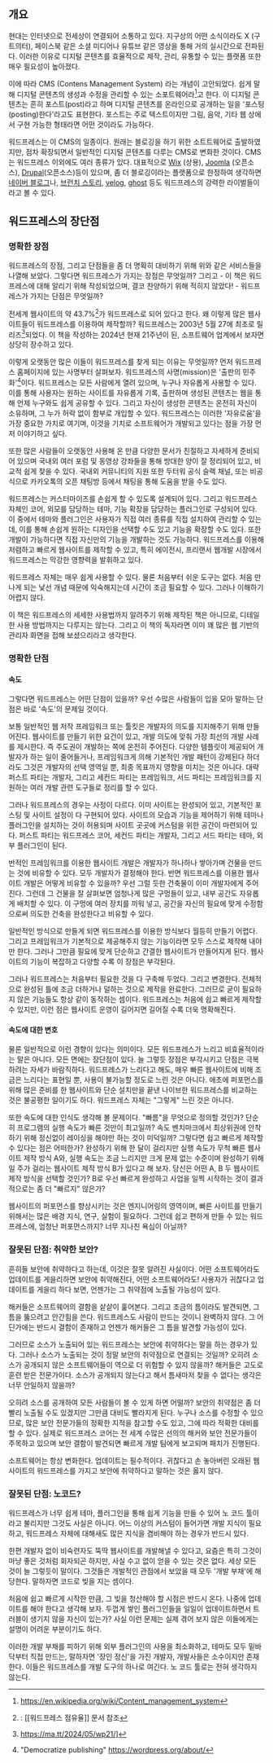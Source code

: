 ## 개요
현대는 인터넷으로 전세상이 연결되어 소통하고 있다. 지구상의 어떤 소식이라도 X (구 트의터), 페이스북 같은 소셜 미디어나 유튜브 같은 영상을 통해 거의 실시간으로 전파된다. 이러한 이유로 디지털 콘텐츠를 효율적으로 제작, 관리, 유통할 수 있는 플랫폼 또한 매우 필요성이 높아졌다.

이에 따라 CMS (Contens Management System) 라는 개념이 고안되었다. 쉽게 말해 디지털 콘텐츠의 생성과 수정을 관리할 수 있는 소포트웨어라[^1]고 한다. 이 디지털 콘텐츠는 흔히 포스트(post)라고 하며 디지털 콘텐츠를 온라인으로 공개하는 일을 '포스팅(posting)한다'라고도 표현한다. 포스트는 주로 텍스트이지만 그림, 음악, 기타 웹 상에서 구현 가능한 형태라면 어떤 것이라도 가능하다.

워드프레스는 이 CMS의 일종이다. 원래는 블로깅을 하기 위한 소트트웨어로 출발하였지만, 점차 확장되면서 일반적인 디지털 콘텐츠를 다루는 CMS로 변화한 것이다. CMS는 워드프레스 이외에도 여러 종류가 있다. 대표적으로 [Wix](https://www.wix.com/) (상용), [Joomla](https://www.joomla.org/) (오픈소스), [Drupal](https://www.drupal.org/)(오픈소스)등이 있으며, 좀 더 블로깅이라는 플랫폼으로 한정하여 생각하면 [네이버 블로그](https://section.blog.naver.com/)나, [브런치 스토리](https://brunch.co.kr/), [velog](https://velog.io/), [ghost](https://ghost.org/) 등도 워드프레스의 강력한 라이벌들이라고 볼 수 있다.

## 워드프레스의 장단점
### 명확한 장점
워드프레스의 장점, 그리고 단점들을 좀 더 명확히 대비하기 위해 위와 같은 서비스들을 나열해 보았다. 그렇다면 워드프레스가 가지는 장점은 무엇일까? 그리고 - 이 책은 워드프레스에 대해 알리기 위해 작성되었으며, 결코 찬양하기 위해 적히지 않았다! - 워드프레스가 가지는 단점은 무엇일까?

전세계 웹사이트의 약 43.7%[^2]가 워드프레스로 되어 있다고 한다. 왜 이렇게 많은 웹사이트들이 워드프레스를 이용하여 제작할까? 워드프레스는 2003년 5월 27에 최초로 릴리즈[^3]되었다. 이 책을 작성하는 2024년 현재 21주년이 된, 소프트웨어 업계에서 보자면 상당히 장수하고 있다.

이렇게 오랫동안 많은 이들이 워드프레스를 찾게 되는 이유는 무엇일까? 먼저 워드프레스 홈페이지에 있는 사명부터 살펴보자. 워드프레스의 사명(mission)은 '출판의 민주화'[^4]이다. 워드프레스는 모든 사람에게 열려 있으며, 누구나 자유롭게 사용할 수 있다. 이를 통해 사용자는 원하는 사이트를 자유롭게 기록, 출판하며 생성된 콘텐츠는 웹을 통해 언제 누구와도 쉽게 공유할 수 있다. 그리고 자신이 생성한 콘텐츠는 온전히 자신이 소유하며, 그 누가 허락 없이 함부로 개입할 수 있다. 워드프레스는 이러한 '자유로움'을 가장 중요한 가치로 여기며, 이것을 기치로 소프트웨어가 개발되고 있다는 점을 가장 먼저 이야기하고 싶다.

또한 많은 사람들이 오랫동안 사용해 온 만큼 다양한 문서가 친절하고 자세하게 준비되어 있으며 국내외 여러 포럼 및 동영상 강좌들을 통해 방대한 양이 잘 정리되어 있고, 비교적 쉽게 찾을 수 있다. 국내외 커뮤니티의 지원 또한 두터워 공식 슬랙 채널, 또는 비공식으로 카카오톡의 오픈 채팅방 등에서 채팅을 통해 도움을 받을 수도 있다.

워드프레스는 커스터마이즈를 손쉽게 할 수 있도록 설계되어 있다. 그리고 워드프레스 자체인 코어, 외모를 담당하는 테마, 기능 확장을 담당하는 플러그인로 구성되어 있다. 이 중에서 테마와 플러그인은 사용자가 직접 여러 종류를 직접 설치하여 관리할 수 있는데, 이를 통해 손쉽게 원하는 디자인을 선택할 수도 있고 기능을 확장할 수도 있다. 또한 개발이 가능하다면 직접 자신만의 기능을 개발하는 것도 가능하다. 워드프레스를 이용해 저렴하고 빠르게 웹사이트를 제작할 수 있고, 특히 에이전시, 프리랜서 웹개발 시장에서 워드프레스는 막강한 영향력을 발휘하고 있다.

워드프레스 자체는 매우 쉽게 사용할 수 있다. 물론 처음부터 쉬운 도구는 없다. 처음 만나게 되는 낯선 개념 때문에 익숙해지는데 시간이 조금 필요할 수 있다. 그러나 이해하기 어렵지 않다.

이 책은 워드프레스의 세세한 사용법까지 알려주기 위해 제작된 책은 아니므로, 디테일한 사용 방법까지는 다루지는 않는다. 그리고 이 책의 독자라면 이미 꽤 많은 웹 기반의 관리자 화면을 접해 보셨으리라고 생각한다.

### 명확한 단점
#### 속도
그렇다면 워드프레스는 어떤 단점이 있을까? 우선 수많은 사람들이 입을 모아 말하는 단점은 바로 '속도'의 문제일 것이다.

보통 일반적인 웹 저작 프레임워크 또는 툴킷은 개발자의 의도를 지지해주기 위해 만들어진다. 웹사이트를 만들기 위한 요건이 있고, 개발 의도에 맞춰 가장 최선의 개발 사례를 제시한다. 즉 주도권이 개발하는 쪽에 온전히 주어진다.  다양한 템플릿이 제공되어 개발자가 하는 일이 줄어들거나, 프레임워크게 의해 기본적인 개발 패턴이 강제된다 하더라도 그것은 개발자의 선택 영역일 뿐, 최종 목표까지 영향을 미치는 것은 아니다. 대략 퍼스트 파티는 개발자, 그리고 세컨드 파티는 프레임워크, 서드 파티는 프레임워크를 지원하는 여러 개발 관련 도구들로 정리를 할 수 있다.

그러나 워드프레스의 경우는 사정이 다르다. 이미 사이트는 완성되어 있고, 기본적인 포스팅 및 사이트 설정이 다 구현되어 있다. 사이트의 모습과 기능을 제어하기 위해 테마나 플러그인을 설치하는 것이 허용되며 사이트 곳곳에 커스텀을 위한 공간이 마련되어 있다. 퍼스트 파티는 워드프레스 코어,  세컨드 파티는 개발자, 그리고 서드 파티는 테마, 외부 플러그인이 된다.

반적인 프레임워크를 이용한 웹사이트 개발은 개발자가 하나하나 쌓아가며 건물을 만드는 것에 비유할 수 있다. 모두 개발자가 결정해야 한다. 반면 워드프레스를 이용한 웹사이트 개발은 어떻게 비유할 수 있을까? 우선 그럴 듯한 건축물이 이미 개발자에게 주어진다. 그런데 그 건물을 잘 살펴보면 엄청나게 많은 구멍들이 있고, 내부 공간도 자유롭게 배치할 수 있다. 이 구멍에 여러 장치를 끼워 넣고, 공간을 자신의 필요에 맞게 수정함으로써 의도한 건축을 완성한다고 비유할 수 있다.

일반적인 방식으로 만들게 되면 워드프레스를 이용한 방식보다 월등히 만들기 어렵다. 그리고 프레임워크가 기본적으로 제공해주지 않는 기능이라면 모두 스스로 제작해 내야만 한다. 그러나 그만큼 필요에 맞게 단순하고 간결한 웹사이트가 만들어지게 된다. 웹사이트의 기능이 복잡하고 다양할 수록 이 장점은 부각된다.

그러나 워드프레스는 처음부터 필요한 것을 다 구축해 두었다. 그리고 변경한다. 전체적으로 완성된 틀에 조금 더하거나 덜하는 것으로 제작을 완료한다. 그러므로 굳이 필요하지 않은 기능들도 항상 같이 동작하는 셈이다. 워드프레스는 처음에 쉽고 빠르게 제작할 수 있지만, 이런 점은 웹사이트 운영이 길어지면 길어질 수록 더욱 명확해진다. 

#### 속도에 대한 변호
물론 일반적으로 이런 경향이 있다는 의미이다. 모든 워드프레스가 느리고 비효율적이라는 말은 아니다. 모든 면에는 장단점이 있다. 늘 그렇듯 장점은 부각시키고 단점은 극복하려는 자세가 바람직하다. 워드프레스가 느리다고 해도, 매우 빠른 웹사이트에 비해 조금은 느리다는 표현일 뿐, 사용이 불가능할 정도로 느린 것은 아니다. 애초에 퍼포먼스를 위해 많은 준비를 한 웹사이트와 단순 설치만을 끝낸 나이브한 워드프레스를 비교하는 것은 불공평한 일이기도 하다. 워드프레스 자체는 "그렇게" 느린 것은 아니다.

또한 속도에 대한 인식도 생각해 볼 문제이다. "빠름"을 무엇으로 정의할 것인가? 단순히 프로그램의 실행 속도가 빠른 것만이 최고일까? 속도 벤치마크에서 최상위권에 안착하기 위해 정신없이 레이싱을 해야만 하는 것이 미덕일까? 그렇다면 쉽고 빠르게 제작할 수 있다는 점은 어떠한가? 완성하기 위해 한 달이 걸리지만 실행 속도가 무척 빠른 웹사이트 제작 방식 A와, 실행 속도는 조금 느리지만 크게 문제 없는 수준이며 완성하기 위해 일 주가 걸리는 웹사이트 제작 방식 B가 있다고 해 보자. 당신은 어떤 A, B 두 웹사이트 제작 방식을 선택할 것인가? B로 우선 빠르게 완성하고 사업을 일찍 시작하는 것이 결과적으로는 좀 더 "빠르지" 않은가?

웹사이트의 퍼포먼스를 향상시키는 것은 엔지니어링의 영역이며, 빠른 사이트를 만들기 위해서는 많은 배경 지식, 연구, 실험이 필요하다. 그런데 쉽고 편하게 만들 수 있는 워드프레스에, 엄청난 퍼포먼스까지? 너무 지나친 욕심이 아닐까?

### 잘못된 단점: 취약한 보안?
흔히들 보안에 취약하다고 하는데, 이것은 잘못 알려진 사실이다. 어떤 소프트웨어라도 업데이트를 게을리하면 보안에 취약해진다, 어떤 소프트웨어라도! 사용자가 귀찮다고 업데이트를 게을리 하다 보면, 언젠가는 그 취약점에 노출될 가능성이 있다. 

해커들은 소프트웨어의 결함을 샅샅이 훑어본다. 그리고 조금의 틈이라도 발견되면, 그 틈을 뚫으려고 안간힘을 쓴다. 워드프레스도 사람이 만드는 것이니 완벽하지 않다. 그 어딘가에는 반드시 결함이 존재하고 언젠가 해커들은 그 틈을 발견할 가능성이 있다.

그러므로 소스가 노출되어 있는 워드프레스는 보안에 취약하다는 말을 하는 경우가 있다. 그러나 소스가 노출되는 것이 정말 보안의 취약점으로 연결되는 것일까? 오히려 소스가 공개되지 않은 소프트웨어들이 역으로 더 위험할 수 있지 않을까? 해커들은 고도로 훈련 받은 전문가이다. 소스가 공개되지 않는다고 해서 틈새마저 찾을 수 없다는 생각은 너무 안일하지 않을까?

오히려 소스를 공개하여 모든 사람들이 볼 수 있게 하면 어떨까? 보안의 취약점은 좀 더 빨리 노출될 수도 있겠지만 그만큼 대비도 빨라지게 된다. 누구나 소스를 수정할 수 있으므로, 많은 보안 전문가들의 정확한 지적을 참고할 수도 있고, 그에 따라 적확한 대비를 할 수 있다. 실제로 워드프레스 코어는 전 세계 수많은 선의의 해커와 보안 전문가들이 주목하고 있으며 보안 결함이 발견되면 빠르게 개발 팀에게 보고되며 패치가 진행된다.

소프트웨어는 항상 변화한다. 업데이트는 필수적이다. 귀찮다고 손 놓아버린 오래된 웹사이트의 워드프레스를 가지고 보안에 취약하다고 말하는 것은 옳지 않다.

### 잘못된 단점: 노코드?
워드프레스가 너무 쉽게 테마, 플러그인을 통해 쉽게 기능을 만들 수 있어 노 코드 툴이라고 불리지만 그것도 사실은 아니다. 어느 이상의 커스텀이 들어가면 개발 지식이 필요하고, 워드프레스 자체에 대해새도 많은 지식을 겸비해야 하는 경우가 반드시 있다.

한편 개발자 없이 비숙련자도 뚝딱 웹사이트를 개발해낼 수 있다고, 요즘은 특히 그것이 마냥 좋은 것처럼 회자되곤 하지만, 사실 수고 없이 얻을 수 있는 것은 없다. 세상 모든 것이 늘 그렇듯이 말이다. 그것들은 개발적인 관점에서 보았을 때 모두 '개발 부채'에 해당한다. 말하자면 코드로 빚을 지는 셈이다.

처음에 쉽고 빠르게 시작한 만큼, 그 빚을 청산해야 할 시점은 반드시 온다. 나중에 업데이트를 해야 한다고 생각해 보자. 두껍게 쌓인 플러그인들을 일일이 업데이트하면서 트러블이 생기지 않을 자신이 있는가? 사실 이런 문제는 실제 겪어 보지 않은 이들에게는 설명이 어려운 부분이기도 하다.

이러한 개발 부채를 피하기 위해 외부 플러그인의 사용을 최소화하고, 테마도 모두 밑바닥부터 직접 만드는, 말하자면 '장인 정신'을 가진 개발자, 개발사들은 소수이지만 존재한다. 이들은 워드프레스를 개발 도구의 하나로 여긴다. 노 코드 툴로는 전혀 생각하지 않는다. 

[^1]: https://en.wikipedia.org/wiki/Content_management_system
[^2]:: [[워드프레스 점유율]] 문서 참조
[^3]: https://ma.tt/2024/05/wp21/]
[^4]: "Democratize publishing" https://wordpress.org/about/
